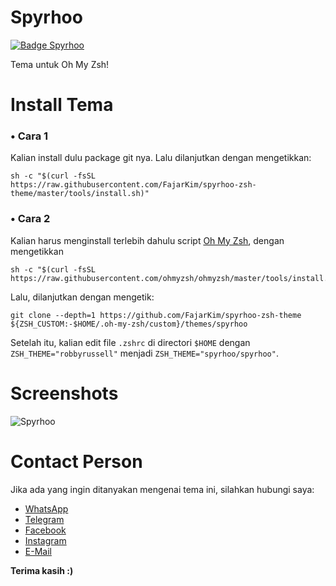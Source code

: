 # Spyrhoo
[![Badge Spyrhoo](https://img.shields.io/github/repo-size/FajarKim/spyrhoo-zsh-theme?color=blue&label=Spyrhoo&logo=github&logoColor=green)](https://github.com/FajarKim/spyrhoo-zsh-theme)

Tema untuk Oh My Zsh!

# Install Tema
### • Cara 1
Kalian install dulu package git nya. Lalu dilanjutkan dengan mengetikkan:
```shell
sh -c "$(curl -fsSL https://raw.githubusercontent.com/FajarKim/spyrhoo-zsh-theme/master/tools/install.sh)"
```

### • Cara 2
Kalian harus menginstall terlebih dahulu script [Oh My Zsh](https://github.com/ohmyzsh/ohmyzsh), dengan mengetikkan
```shell
sh -c "$(curl -fsSL https://raw.githubusercontent.com/ohmyzsh/ohmyzsh/master/tools/install.sh)"
```

Lalu, dilanjutkan dengan mengetik:
```shell
git clone --depth=1 https://github.com/FajarKim/spyrhoo-zsh-theme ${ZSH_CUSTOM:-$HOME/.oh-my-zsh/custom}/themes/spyrhoo
```

Setelah itu, kalian edit file `.zshrc` di directori `$HOME` dengan `ZSH_THEME="robbyrussell"` menjadi `ZSH_THEME="spyrhoo/spyrhoo"`.

# Screenshots
![Spyrhoo](https://b.top4top.io/p_20736cyt40.png)

# Contact Person
Jika ada yang ingin ditanyakan mengenai tema ini, silahkan hubungi saya:
* [WhatsApp](https://wa.me/6285294315884)
* [Telegram](https://t.me/FajarThea)
* [Facebook](https://bit.ly/fb-fajarkim)
* [Instagram](https://instagram.com/fajarkim_)
* [E-Mail](mailto:fajarrkim@gmail.com)

**Terima kasih :)**
